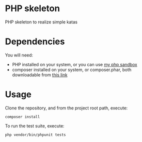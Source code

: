 # PHP skeleton

PHP skeleton to realize simple katas

# Dependencies

You will need:
- PHP installed on your system, or you can use [ my php sandbox ]( https://github.com/ferranmarlet/php_sandbox )
- composer installed on your system, or composer.phar, both downloadable from [ this link ](https://getcomposer.org/download/)

# Usage

Clone the repository, and from the project root path, execute:

```
composer install
```

To run the test suite, execute:

```
php vendor/bin/phpunit tests
```
